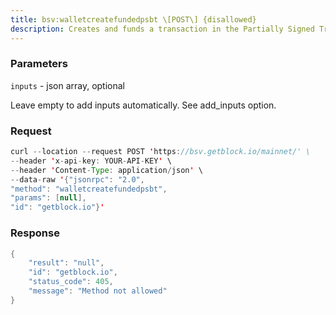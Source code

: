 ```yaml
---
title: bsv:walletcreatefundedpsbt \[POST\] {disallowed}
description: Creates and funds a transaction in the Partially Signed Transactionformat.Implements the Creator and Updater roles.
---
```


### Parameters


`inputs` - json array, optional

Leave empty to add inputs automatically. See add_inputs option.

### Request

``` java
curl --location --request POST 'https://bsv.getblock.io/mainnet/' \ 
--header 'x-api-key: YOUR-API-KEY' \ 
--header 'Content-Type: application/json' \ 
--data-raw '{"jsonrpc": "2.0",
"method": "walletcreatefundedpsbt",
"params": [null],
"id": "getblock.io"}'
```

###  Response

``` java
{
    "result": "null",
    "id": "getblock.io",
    "status_code": 405,
    "message": "Method not allowed"
}
```

